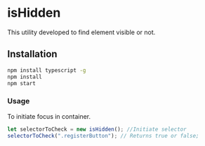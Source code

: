 # isHidden

This utility developed to find element visible or not.

## Installation

```sh
npm install typescript -g
npm install
npm start

```


### Usage

To initiate focus in container.
``` javascript
let selectorToCheck = new isHidden(); //Initiate selector
selectorToCheck(".registerButton"); // Returns true or false;
```
